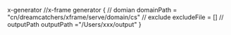 x-generator
//x-frame
generator {
//    domian
	domainPath = "cn/dreamcatchers/xframe/serve/domain/cs"
//    exclude
	excludeFile = []
//    outputPath
	outputPath ="/Users/xxx/output"
}